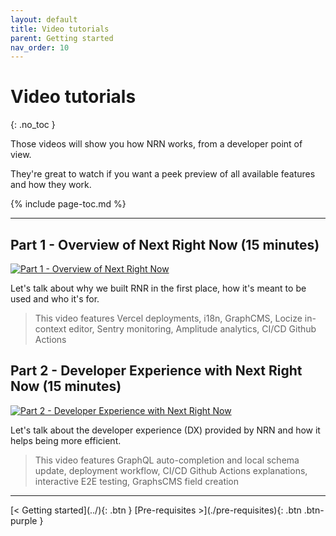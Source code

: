 ```yaml
---
layout: default
title: Video tutorials
parent: Getting started
nav_order: 10
---
```


# Video tutorials
{: .no_toc }

<div class="code-example" markdown="1">
Those videos will show you how NRN works, from a developer point of view.

They're great to watch if you want a peek preview of all available features and how they work.
</div>

{% include page-toc.md %}

---

## Part 1 - Overview of Next Right Now (15 minutes)
[![Part 1 - Overview of Next Right Now](https://img.youtube.com/vi/kltkFwnFL-k/maxresdefault.jpg)](http://youtu.be/kltkFwnFL-k?hd=1)

Let's talk about why we built RNR in the first place, how it's meant to be used and who it's for.

> This video features Vercel deployments, i18n, GraphCMS, Locize in-context editor, Sentry monitoring, Amplitude analytics, CI/CD Github Actions

## Part 2 - Developer Experience with Next Right Now (15 minutes)
[![Part 2 - Developer Experience with Next Right Now](https://img.youtube.com/vi/fGlgIEeUqFg/maxresdefault.jpg)](http://youtu.be/fGlgIEeUqFg?hd=1)

Let's talk about the developer experience (DX) provided by NRN and how it helps being more efficient.

> This video features GraphQL auto-completion and local schema update, deployment workflow, CI/CD Github Actions explanations, interactive E2E testing, GraphsCMS field creation

---

<div class="pagination-section">
    <span class="fs-4" markdown="1">
    [< Getting started](../){: .btn }
    </span>
    <span class="fs-4" markdown="1">
    [Pre-requisites >](./pre-requisites){: .btn .btn-purple }
    </span>
</div>
